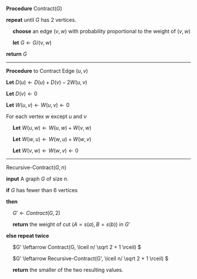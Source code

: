 **Procedure** Contract($G$)

**repeat** until $G$ has 2 vertices.

&emsp; **choose** an edge $(v, w)$ with probability proportional to the weight of $(v, w)$

&emsp; **let** $G \leftarrow G / (v, w)$

**return** $G$

---

**Procedure** to Contract Edge $(u, v)$

**Let** $D(u) \leftarrow D(u) + D(v) - 2W(u, v)$

**Let** $D(v) \leftarrow 0$

**Let** $W(u, v) \leftarrow W(u, v) \leftarrow 0$

For each vertex $w$ except $u$ and $v$

&emsp; **Let** $W(u, w) \leftarrow W(u, w) + W(v, w)$

&emsp; **Let** $W(w, u) \leftarrow W(w, u) + W(w, v)$

&emsp; **Let** $W(v, w) \leftarrow W(w, v) \leftarrow 0$

---

Recursive-Contract($G,n$)

**input** A graph $G$ of size $n$.

**if** $G$ has fewer than 6 vertices

**then**

&emsp; $G' \leftarrow Contract(G,2)$

&emsp; **return** the weight of cut ($A = s(a), B=s(b)$) in $G'$

**else repeat twice**

&emsp; $G' \leftarrow Contract(G, \lceil n/ \sqrt 2 + 1 \rceil) $

&emsp; $G' \leftarrow Recursive-Contract(G', \lceil n/ \sqrt 2 + 1 \rceil) $

&emsp; **return** the smaller of the two resulting values.
